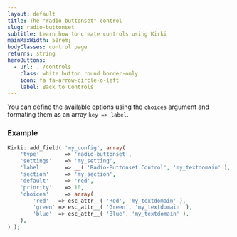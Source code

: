```yaml
---
layout: default
title: The "radio-buttonset" control
slug: radio-buttonset
subtitle: Learn how to create controls using Kirki
mainMaxWidth: 50rem;
bodyClasses: control page
returns: string
heroButtons:
  - url: ../controls
    class: white button round border-only
    icon: fa fa-arrow-circle-o-left
    label: Back to Controls
---
```


You can define the available options using the `choices` argument and formating them as an array `key => label`.

### Example

```php
Kirki::add_field( 'my_config', array(
	'type'        => 'radio-buttonset',
	'settings'    => 'my_setting',
	'label'       => __( 'Radio-Buttonset Control', 'my_textdomain' ),
	'section'     => 'my_section',
	'default'     => 'red',
	'priority'    => 10,
	'choices'     => array(
		'red'   => esc_attr__( 'Red', 'my_textdomain' ),
		'green' => esc_attr__( 'Green', 'my_textdomain' ),
		'blue'  => esc_attr__( 'Blue', 'my_textdomain' ),
	),
) );
```
